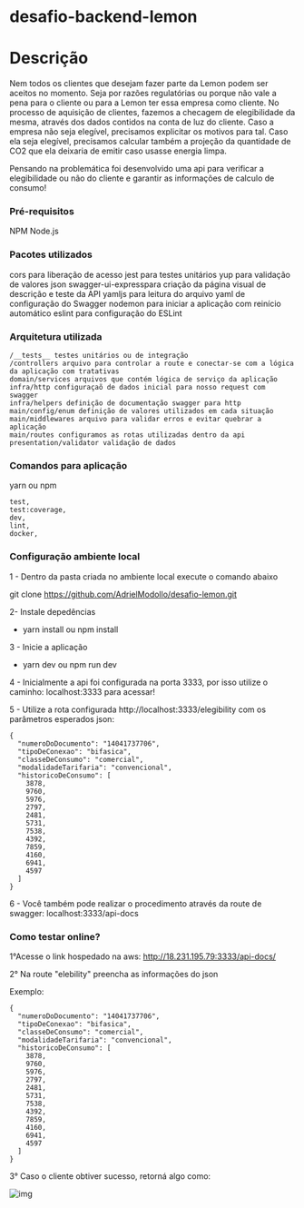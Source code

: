 # desafio-backend-lemon

# Descrição

Nem todos os clientes que desejam fazer parte da Lemon podem ser aceitos no momento. Seja por razões regulatórias ou porque não vale a pena para o cliente ou para a Lemon ter essa empresa como cliente. No processo de aquisição de clientes, fazemos a checagem de elegibilidade da mesma, através dos dados contidos na conta de luz do cliente. Caso a empresa não seja elegível, precisamos explicitar os motivos para tal. Caso ela seja elegível, precisamos calcular também a projeção da quantidade de CO2 que ela deixaria de emitir caso usasse energia limpa. 

Pensando na problemática foi desenvolvido uma api para verificar a elegibilidade ou não do cliente e garantir as informações de calculo de consumo!

### Pré-requisitos

NPM
Node.js

### Pacotes utilizados

cors para liberação de acesso
jest para testes unitários
yup para validação de valores json
swagger-ui-expresspara criação da página visual de descrição e teste da API
yamljs para leitura do arquivo yaml de configuração do Swagger
nodemon para iniciar a aplicação com reinício automático
eslint para configuração do ESLint

### Arquitetura utilizada

```
/__tests__ testes unitários ou de integração
/controllers arquivo para controlar a route e conectar-se com a lógica da aplicação com tratativas
domain/services arquivos que contém lógica de serviço da aplicação
infra/http configuraçaõ de dados inicial para nosso request com swagger
infra/helpers definição de documentação swagger para http
main/config/enum definição de valores utilizados em cada situação
main/middlewares arquivo para validar erros e evitar quebrar a aplicação
main/routes configuramos as rotas utilizadas dentro da api
presentation/validator validação de dados
```

### Comandos para aplicação

yarn  ou npm

```
test,
test:coverage,
dev,
lint,
docker,
```

### Configuração ambiente local

1 - Dentro da pasta criada no ambiente local execute o comando abaixo

git clone https://github.com/AdrielModollo/desafio-lemon.git

2- Instale depedências 

- yarn install ou npm install

3 - Inicie a aplicação

- yarn dev ou npm run dev

4 - Inicialmente a api foi configurada na porta 3333, por isso utilize o caminho: localhost:3333 para acessar!

5 - Utilize a rota configurada http://localhost:3333/elegibility com os parâmetros esperados json:

```
{
  "numeroDoDocumento": "14041737706",
  "tipoDeConexao": "bifasica",
  "classeDeConsumo": "comercial",
  "modalidadeTarifaria": "convencional",
  "historicoDeConsumo": [
    3878, 
    9760,
    5976, 
    2797, 
    2481, 
    5731, 
    7538, 
    4392, 
    7859, 
    4160, 
    6941, 
    4597  
  ]
}
```

6 - Você também pode realizar o procedimento através da route de swagger: localhost:3333/api-docs

### Como testar online?

1°Acesse o link hospedado na aws: http://18.231.195.79:3333/api-docs/

2° Na route "elebility" preencha as informações do json

Exemplo:

```
{
  "numeroDoDocumento": "14041737706",
  "tipoDeConexao": "bifasica",
  "classeDeConsumo": "comercial",
  "modalidadeTarifaria": "convencional",
  "historicoDeConsumo": [
    3878, 
    9760,
    5976, 
    2797, 
    2481, 
    5731, 
    7538, 
    4392, 
    7859, 
    4160, 
    6941, 
    4597  
  ]
}

```

3° Caso o cliente obtiver sucesso, retorná algo como:

![img](https://i.ibb.co/VBmbrM4/teste-realizado.png)

